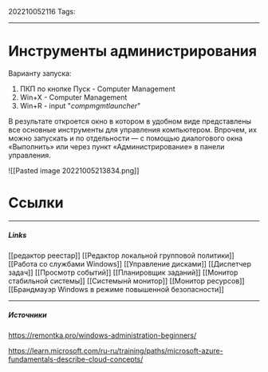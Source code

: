 202210052116
Tags:
___
# Инструменты администрирования

Варианту запуска:
1. ПКП по кнопке Пуск - Computer Management
2. Win+X - Computer Management
3. Win+R - input "_compmgmtlauncher_"

В результате откроется окно в котором в удобном виде представлены все основные инструменты для управления компьютером. Впрочем, их можно запускать и по отдельности — с помощью диалогового окна «Выполнить» или через пункт «Администрирование» в панели управления.
  
![[Pasted image 20221005213834.png]]


# Ссылки
___
##### Links
[[редактор реестар]]
[[Редактор локальной групповой политики]]
[[Работа со службами Windows]]
[[Управление дисками]]
[[Диспетчер задач]]
[[Просмотр событий]]
[[Планировщик заданий]]
[[Монитор стабильной системы]]
[[Системынй монитор]]
[[Монитор ресурсов]]
[[Брандмауэр Windows в режиме повышенной безопасности]]

---
##### Источники
https://remontka.pro/windows-administration-beginners/


https://learn.microsoft.com/ru-ru/training/paths/microsoft-azure-fundamentals-describe-cloud-concepts/